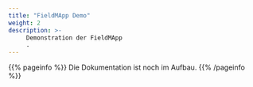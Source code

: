 ```yaml
---
title: "FieldMApp Demo"
weight: 2
description: >-
     Demonstration der FieldMApp
     .
---
```


{{% pageinfo %}}
Die Dokumentation ist noch im Aufbau.
{{% /pageinfo %}}
